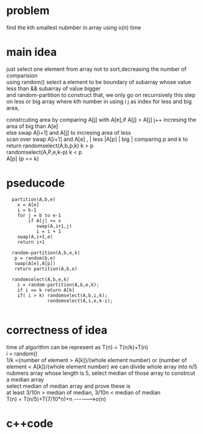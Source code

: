 # problem
  find the kth smallest nubmber in array using o(n) time

# main idea
  just select one element from array not to sort,decreasing the number of comparision  
  using random()  select a element to be boundary of subarray whose value less than && subarray of value bigger  
  and random-partition to construct that, we only go on  recurrsively this step on less or big array where kth number in
  using i j as index for less and big area,   
  
  constrcuting area by comparing  A[j] with A[e],if A[j] > A[j] j++ incresing the area of big than A[e]   
  else swap A[i+1] and A[j] to incresing area of less  
  scan over swap A[i+1] and A[e] ,      | less   |A[p] | big |   comparing p and k to  
  return  randomselect(A,b,p,k) k > p    
          randomselect(A,P,e,k-p) k < p  
          A[p]  (p == k)  
# pseducode
```
  partition(A,b,e)
    x = A[e]
    i = b-1
    for j = b to e-1
        if A[j] <= x
           swap(A,i+1,j)
           i = i + 1
    swap(A,i+1,e)
    return i+1
  
  random-partition(A,b,e,k)
   p = random(b,e)
   swap(A[e],A[p])
   return partition(A,b,e)
 
  randomselect(A,b,e,k)
    i = random-partition(A,b,e,k);
    if i == k return A[k]
    if( i > k) randomselect(A,b,i,k);
               randomselect(A,i,e,k-i);
    
 ```   
# correctness of idea
  time  of algorithm can be represent as T(n) = T(n/k)+T(n)      
  i = random()    
  1/k =(number of  element > A[k])/(whole element number)  or (number of  element < A[k])/(whole element number)
  we can divide whole array into n/5 nubmers array whose length is 5, select median of those array to constrcut a median array  
  select median of median array and prove these is   
  at least 3/10n > median of median, 3/10n < median of median  
  T(n) = T(n/5)+T(7/10*n)+n ------>o(n)
  
# c++code
```

```
  
  
  
